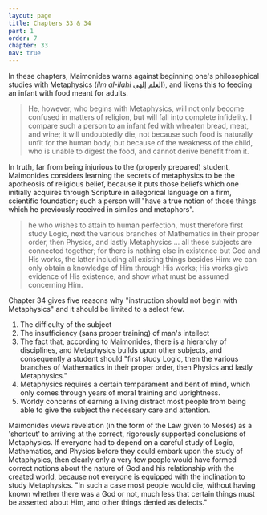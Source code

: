 ```yaml
---
layout: page
title: Chapters 33 & 34
part: 1
order: 7
chapter: 33
nav: true
---
```


In these chapters, Maimonides warns against beginning one's philosophical studies with Metaphysics (_ilm al-ilahi_ العلم إلهي), and likens this to feeding an infant with food meant for adults.
> He, however, who begins with Metaphysics, will not only become confused in matters of religion, but will fall into complete infidelity. I compare such a person to an infant fed with wheaten bread, meat, and wine; it will undoubtedly die, not because such food is naturally unfit for the human body, but because of the weakness of the child, who is unable to digest the food, and cannot derive benefit from it.

In truth, far from being injurious to the (properly prepared) student, Maimonides considers learning the secrets of metaphysics to be the apotheosis of religious belief, because it puts those beliefs which one initially acquires through Scripture in allegorical language on a firm, scientific foundation; such a person will "have a true notion of those things which he previously received in similes and metaphors".

> he who wishes to attain to human perfection, must therefore first study Logic, next the various branches of Mathematics in their proper order, then Physics, and lastly Metaphysics ... all these subjects are connected together; for there is nothing else in existence but God and His works, the latter including all existing things besides Him: we can only obtain a knowledge of Him through His works; His works give evidence of His existence, and show what must be assumed concerning Him.

Chapter 34 gives five reasons why "instruction should not begin with Metaphysics" and it should be limited to a select few.
1. The difficulty of the subject
2. The insufficiency (sans proper training) of man's intellect
3. The fact that, according to Maimonides, there is a hierarchy of disciplines, and Metaphysics builds upon other subjects, and consequently a student should "first study Logic, then the various branches of Mathematics in their proper order, then Physics and lastly Metaphysics."
4. Metaphysics requires a certain temparament and bent of mind, which only comes through years of moral training and uprightness.
5. Worldy concerns of earning a living distract most people from being able to give the subject the necessary care and attention.

Maimonides views revelation (in the form of the Law given to Moses) as a 'shortcut' to arriving at the correct, rigorously supported conclusions of Metaphysics. If everyone had to depend on a careful study of Logic, Mathematics, and Physics before they could embark upon the study of Metaphysics, then clearly only a very few people would have formed correct notions about the nature of God and his relationship with the created world, because not everyone is equipped with the inclination to study Metaphysics. "In such a case most people would die, without having known whether there was a God or not, much less that certain things must be asserted about Him, and other things denied as defects."
